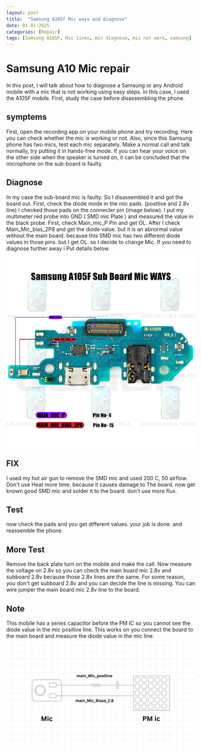 ```yaml
---
layout: post
title:  "Samsung A105f Mic ways and diagnose"
date: 01-01-2025
categories: [Repair]
tags: [Samsung A105F, Mic lines, mic diagnose, mic not work, samsung]
---
```


# Samsung A10 Mic repair

In this post, I will talk about how to diagnose a Samsung or any Android mobile with a mic that is not working using easy steps. In this case, I used the A105F mobile. First, study the case before disassembling the phone.

## symptems

First, open the recording app on your mobile phone and try recording. Here you can check whether the mic is working or not. Also, since this Samsung phone has two mics, test each mic separately. Make a normal call and talk normally, try putting it in hands-free mode. If you can hear your voice on the other side when the speaker is turned on, it can be concluded that the microphone on the sub-board is faulty.

## Diagnose

In my case the sub-board mic is faulty. So I disassembled it and got the board out. First, check the diode mode in the mic pads. (posttive and 2.8v line)
I checked those pads on the connecter pin (image below). I put my multimeter red probe into GND ( SMD mic Plate ) and measured the value in the black probe. First, check Main_mic_P Pin and get OL. After I check Main_Mic_bias_2P8 and get the diode value.
but it is an abnormal value without the main board. because this SMD mic has two different diode values in those pins. but I get OL. so I decide to change Mic. If you need to diagnose further away i Put details below.

[![samsung a10f sub board mic ways](https://raw.githubusercontent.com/dilushanka/dilushanka.github.io/refs/heads/main/img/galaxy-a105F-audio-sub.png "samsung a10f sub board mic ways")](http://https://raw.githubusercontent.com/dilushanka/dilushanka.github.io/refs/heads/main/img/galaxy-a105F-audio-sub.png "samsung a10f sub board mic ways")

## FIX

I used my hot air gun to remove the SMD mic and used 200 C, 50 airflow. Don't use Heat more time. because it causes damage to The board.
 now get known good SMD mic and solder it to the board. don't use more flux.

## Test

now check the pads and you get different values. your job is done. and reassemble the phone.

## More Test

Remove the back plate turn on the mobile and make the call. Now measure the voltage on 2.8v so you can check the main board mic 2.8v and subboard 2.8v because those 2.8v lines are the same. For some reason, you don't get subboard 2.8v and you can decide the line is missing. You can wire jumper the main board mic 2.8v line to the board.

## Note
This mobile has a series capacitor before the PM IC so you cannot see the diode value in the mic positive line. This works on you connect the board to the main board and measure the diode value in the mic line.
[![mic line serise capacitor](https://raw.githubusercontent.com/dilushanka/dilushanka.github.io/refs/heads/main/img/Mic%20line%20serise.png "mic line serise capacitor")](http:https://raw.githubusercontent.com/dilushanka/dilushanka.github.io/refs/heads/main/img/Mic%20line%20serise.png// "mic line serise capacitor")

